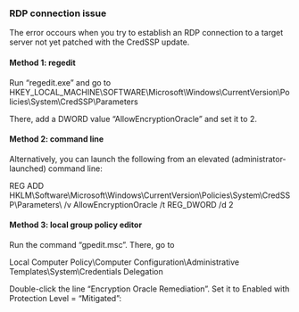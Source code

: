 ### RDP connection issue
The error occours when you try to establish an RDP connection to a target server not yet patched with the CredSSP update.

#### Method 1: regedit

Run “regedit.exe” and go to HKEY_LOCAL_MACHINE\SOFTWARE\Microsoft\Windows\CurrentVersion\Policies\System\CredSSP\Parameters

There, add a DWORD value “AllowEncryptionOracle” and set it to 2.

#### Method 2: command line

Alternatively, you can launch the following from an elevated (administrator-launched) command line:

REG ADD HKLM\Software\Microsoft\Windows\CurrentVersion\Policies\System\CredSSP\Parameters\ /v AllowEncryptionOracle /t REG_DWORD /d 2

#### Method 3: local group policy editor

Run the command “gpedit.msc”. There, go to

Local Computer Policy\Computer Configuration\Administrative Templates\System\Credentials Delegation

Double-click the line “Encryption Oracle Remediation”. Set it to Enabled with Protection Level = “Mitigated”:

 
